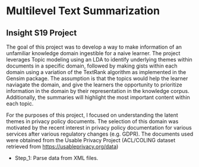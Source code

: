 # Multilevel Text Summarization
## Insight S19 Project
The goal of this project was to develop a way to make information of an unfamiliar knowledge domain ingestible for a naive learner. The project leverages Topic modeling using an LDA to identify underlying themes within documents in a specific domain, followed by making gists within each domain using a variation of the TextRank algorithm as implemented in the Gensim package. The assumption is that the topics would help the learner naviagate the domain, and give the learners the opportunity to prioritize information in the domain by their representation in the knowledge corpus. Additionally, the summaries will highlight the most important content within each topic.

For the purposes of this project, I focused on understanding the latent themes in privacy policy documents. The selection of this domain was motivated by the recent interest in privacy policy documentation for various services after various regulatory changes (e.g. GDPR). The documents used were obtained from the Usable Privacy Project (ACL/COLING dataset retrieved from https://usableprivacy.org/data) 

- Step_1:  Parse data from XML files.

